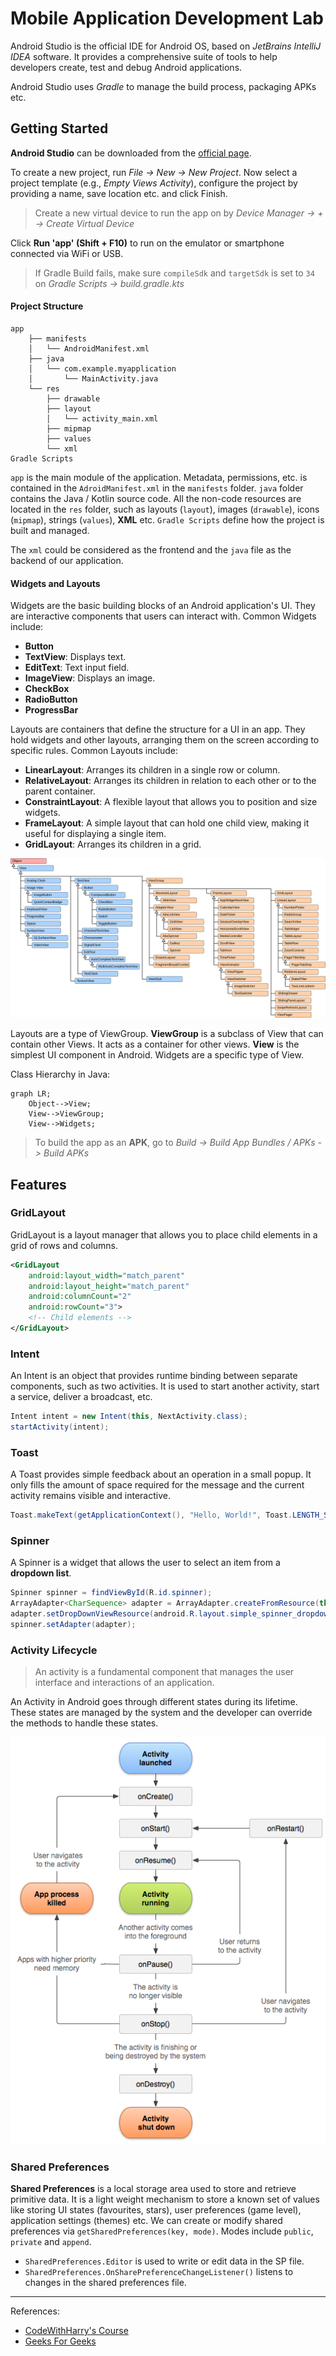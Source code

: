 # Mobile Application Development Lab

Android Studio is the official IDE for Android OS, based on *JetBrains IntelliJ IDEA* software.
It provides a comprehensive suite of tools to help developers create, test and debug Android applications.

Android Studio uses *Gradle* to manage the build process, packaging APKs etc.

## Getting Started

**Android Studio** can be downloaded from the [official page](https://developer.android.com/studio/#downloads).

To create a new project, run *File -> New -> New Project*.
Now select a project template (e.g., *Empty Views Activity*), configure the project by providing a name, save location etc. and click Finish.

> Create a new virtual device to run the app on by *Device Manager -> + -> Create Virtual Device*  

Click **Run 'app' (Shift + F10)** to run on the emulator or smartphone connected via WiFi or USB.

> If Gradle Build fails, make sure `compileSdk` and `targetSdk` is set to `34` on *Gradle Scripts -> build.gradle.kts*

#### Project Structure

```
app
    ├── manifests
    │   └── AndroidManifest.xml
    ├── java
    │   └── com.example.myapplication
    │       └── MainActivity.java
    └── res
        ├── drawable
        ├── layout
        │   └── activity_main.xml
        ├── mipmap
        ├── values
        └── xml
Gradle Scripts
```

`app` is the main module of the application.
Metadata, permissions, etc. is contained in the `AdroidManifest.xml` in the `manifests` folder.
`java` folder contains the Java / Kotlin source code. 
All the non-code resources are located in the `res` folder, such as layouts (`layout`), images (`drawable`), icons (`mipmap`), strings (`values`), **XML** etc.
`Gradle Scripts` define how the project is built and managed.

The `xml` could be considered as the frontend and the `java` file as the backend of our application.

#### Widgets and Layouts

Widgets are the basic building blocks of an Android application's UI. 
They are interactive components that users can interact with. 
Common Widgets include:

- **Button**
- **TextView**: Displays text.
- **EditText**: Text input field.
- **ImageView**: Displays an image.
- **CheckBox**
- **RadioButton**
- **ProgressBar**

Layouts are containers that define the structure for a UI in an app. They hold widgets and other layouts, arranging them on the screen according to specific rules.
Common Layouts include:

- **LinearLayout**: Arranges its children in a single row or column.
- **RelativeLayout**: Arranges its children in relation to each other or to the parent container.
- **ConstraintLayout**: A flexible layout that allows you to position and size widgets.
- **FrameLayout**: A simple layout that can hold one child view, making it useful for displaying a single item.
- **GridLayout**: Arranges its children in a grid.

![hierarchy](./others/android_class_hierarchy_view.svg)

Layouts are a type of ViewGroup.
**ViewGroup** is a subclass of View that can contain other Views. 
It acts as a container for other views.
**View** is the simplest UI component in Android. Widgets are a specific type of View.


Class Hierarchy in Java:
```mermaid
graph LR;
    Object-->View;
    View-->ViewGroup;
    View-->Widgets;    
```

> To build the app as an **APK**, go to *Build -> Build App Bundles / APKs -> Build APKs*


## Features

### GridLayout

GridLayout is a layout manager that allows you to place child elements in a grid of rows and columns. 

```xml
<GridLayout
    android:layout_width="match_parent"
    android:layout_height="match_parent"
    android:columnCount="2"
    android:rowCount="3">
    <!-- Child elements -->
</GridLayout>
```

### Intent

An Intent is an object that provides runtime binding between separate components, such as two activities.
It is used to start another activity, start a service, deliver a broadcast, etc.

```java
Intent intent = new Intent(this, NextActivity.class);
startActivity(intent);
```

### Toast

A Toast provides simple feedback about an operation in a small popup. 
It only fills the amount of space required for the message and the current activity remains visible and interactive.

```java
Toast.makeText(getApplicationContext(), "Hello, World!", Toast.LENGTH_SHORT).show();
```

### Spinner

A Spinner is a widget that allows the user to select an item from a **dropdown list**.

```java
Spinner spinner = findViewById(R.id.spinner);
ArrayAdapter<CharSequence> adapter = ArrayAdapter.createFromResource(this, R.array.planets_array, android.R.layout.simple_spinner_item);
adapter.setDropDownViewResource(android.R.layout.simple_spinner_dropdown_item);
spinner.setAdapter(adapter);
```

### Activity Lifecycle

>An activity is a fundamental component that manages the user interface and interactions of an application.

An Activity in Android goes through different states during its lifetime. 
These states are managed by the system and the developer can override the methods to handle these states.

![lifecycle](./others/activity_lifecycle.png)


### Shared Preferences

**Shared Preferences** is a local storage area used to store and retrieve primitive data.
It is a light weight mechanism to store a known set of values like storing UI states (favourites, stars), user preferences (game level), application settings (themes) etc.
We can create or modify shared preferences via `getSharedPreferences(key, mode)`.
Modes include `public`, `private` and `append`.
- `SharedPreferences.Editor` is used to write or edit data in the SP file.
- `SharedPreferences.OnSharePreferenceChangeListener()` listens to changes in the shared preferences file.


<!-- ## 2. Layouts -->

<!-- ## 3. Activity -->

---

References:
- [CodeWithHarry's Course](https://www.youtube.com/playlist?list=PLu0W_9lII9aiL0kysYlfSOUgY5rNlOhUd)
- [Geeks For Geeks](https://www.geeksforgeeks.org/android-studio-tutorial/)